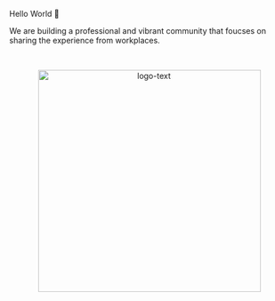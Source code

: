   Hello World 👋

We are building a professional and vibrant community that foucses on sharing the experience from workplaces.

<br/>

<p align="center">
  <a href="https://jointownhall.org">
    <img src="https://raw.githubusercontent.com/team-townhall/.github/master/logo-text.png" alt="logo-text" width="400px" />
  </a>
</p>
